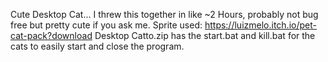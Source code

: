Cute Desktop Cat... I threw this together in like ~2 Hours, probably not bug free but pretty cute if you ask me.
Sprite used: https://luizmelo.itch.io/pet-cat-pack?download
Desktop Catto.zip has the start.bat and kill.bat for the cats to easily start and close the program.
